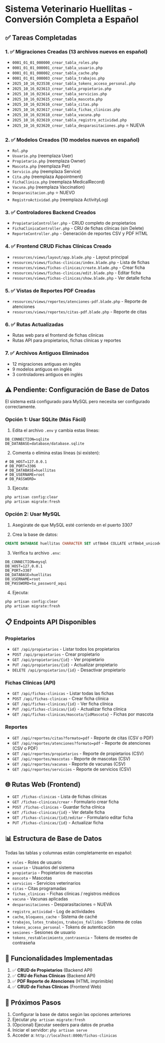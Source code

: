 # Sistema Veterinario Huellitas - Conversión Completa a Español

## ✅ Tareas Completadas

### 1. ✅ Migraciones Creadas (13 archivos nuevos en español)
- `0001_01_01_000000_crear_tabla_roles.php`
- `0001_01_01_000001_crear_tabla_usuario.php`
- `0001_01_01_000002_crear_tabla_cache.php`
- `0001_01_01_000003_crear_tabla_trabajos.php`
- `2025_10_16_023538_crear_tabla_tokens_acceso_personal.php`
- `2025_10_16_023613_crear_tabla_propietario.php`
- `2025_10_16_023614_crear_tabla_servicios.php`
- `2025_10_16_023615_crear_tabla_mascota.php`
- `2025_10_16_023616_crear_tabla_citas.php`
- `2025_10_16_023617_crear_tabla_fichas_clinicas.php`
- `2025_10_16_023618_crear_tabla_vacuna.php`
- `2025_10_16_023619_crear_tabla_registro_actividad.php`
- `2025_10_16_023620_crear_tabla_desparasitaciones.php` ⭐ NUEVA

### 2. ✅ Modelos Creados (10 modelos nuevos en español)
- `Rol.php`
- `Usuario.php` (reemplaza User)
- `Propietario.php` (reemplaza Owner)
- `Mascota.php` (reemplaza Pet)
- `Servicio.php` (reemplaza Service)
- `Cita.php` (reemplaza Appointment)
- `FichaClinica.php` (reemplaza MedicalRecord)
- `Vacuna.php` (reemplaza Vaccination)
- `Desparasitacion.php` ⭐ NUEVO
- `RegistroActividad.php` (reemplaza ActivityLog)

### 3. ✅ Controladores Backend Creados
- `PropietarioController.php` - CRUD completo de propietarios
- `FichaClinicaController.php` - CRU de fichas clínicas (sin Delete)
- `ReporteController.php` - Generación de reportes CSV y PDF HTML

### 4. ✅ Frontend CRUD Fichas Clínicas Creado
- `resources/views/layout/app.blade.php` - Layout principal
- `resources/views/fichas-clinicas/index.blade.php` - Lista de fichas
- `resources/views/fichas-clinicas/create.blade.php` - Crear ficha
- `resources/views/fichas-clinicas/edit.blade.php` - Editar ficha
- `resources/views/fichas-clinicas/show.blade.php` - Ver detalle ficha

### 5. ✅ Vistas de Reportes PDF Creadas
- `resources/views/reportes/atenciones-pdf.blade.php` - Reporte de atenciones
- `resources/views/reportes/citas-pdf.blade.php` - Reporte de citas

### 6. ✅ Rutas Actualizadas
- Rutas web para el frontend de fichas clínicas
- Rutas API para propietarios, fichas clínicas y reportes

### 7. ✅ Archivos Antiguos Eliminados
- 12 migraciones antiguas en inglés
- 9 modelos antiguos en inglés
- 3 controladores antiguos en inglés

## ⚠️ Pendiente: Configuración de Base de Datos

El sistema está configurado para MySQL pero necesita ser configurado correctamente.

### Opción 1: Usar SQLite (Más Fácil)

1. Edita el archivo `.env` y cambia estas líneas:
```env
DB_CONNECTION=sqlite
DB_DATABASE=database/database.sqlite
```

2. Comenta o elimina estas líneas (si existen):
```env
# DB_HOST=127.0.0.1
# DB_PORT=3306
# DB_DATABASE=huellitas
# DB_USERNAME=root
# DB_PASSWORD=
```

3. Ejecuta:
```bash
php artisan config:clear
php artisan migrate:fresh
```

### Opción 2: Usar MySQL

1. Asegúrate de que MySQL esté corriendo en el puerto 3307

2. Crea la base de datos:
```sql
CREATE DATABASE huellitas CHARACTER SET utf8mb4 COLLATE utf8mb4_unicode_ci;
```

3. Verifica tu archivo `.env`:
```env
DB_CONNECTION=mysql
DB_HOST=127.0.0.1
DB_PORT=3307
DB_DATABASE=huellitas
DB_USERNAME=root
DB_PASSWORD=tu_password_aqui
```

4. Ejecuta:
```bash
php artisan config:clear
php artisan migrate:fresh
```

## 📋 Endpoints API Disponibles

### Propietarios
- `GET /api/propietarios` - Listar todos los propietarios
- `POST /api/propietarios` - Crear propietario
- `GET /api/propietarios/{id}` - Ver propietario
- `PUT /api/propietarios/{id}` - Actualizar propietario
- `DELETE /api/propietarios/{id}` - Desactivar propietario

### Fichas Clínicas (API)
- `GET /api/fichas-clinicas` - Listar todas las fichas
- `POST /api/fichas-clinicas` - Crear ficha clínica
- `GET /api/fichas-clinicas/{id}` - Ver ficha clínica
- `PUT /api/fichas-clinicas/{id}` - Actualizar ficha clínica
- `GET /api/fichas-clinicas/mascota/{idMascota}` - Fichas por mascota

### Reportes
- `GET /api/reportes/citas?formato=pdf` - Reporte de citas (CSV o PDF)
- `GET /api/reportes/atenciones?formato=pdf` - Reporte de atenciones (CSV o PDF)
- `GET /api/reportes/propietarios` - Reporte de propietarios (CSV)
- `GET /api/reportes/mascotas` - Reporte de mascotas (CSV)
- `GET /api/reportes/vacunas` - Reporte de vacunas (CSV)
- `GET /api/reportes/servicios` - Reporte de servicios (CSV)

## 🌐 Rutas Web (Frontend)

- `GET /fichas-clinicas` - Lista de fichas clínicas
- `GET /fichas-clinicas/crear` - Formulario crear ficha
- `POST /fichas-clinicas` - Guardar ficha clínica
- `GET /fichas-clinicas/{id}` - Ver detalle ficha
- `GET /fichas-clinicas/{id}/editar` - Formulario editar ficha
- `PUT /fichas-clinicas/{id}` - Actualizar ficha

## 📊 Estructura de Base de Datos

Todas las tablas y columnas están completamente en español:

- `roles` - Roles de usuario
- `usuario` - Usuarios del sistema
- `propietario` - Propietarios de mascotas
- `mascota` - Mascotas
- `servicios` - Servicios veterinarios
- `citas` - Citas programadas
- `fichas_clinicas` - Fichas clínicas / registros médicos
- `vacuna` - Vacunas aplicadas
- `desparasitaciones` - Desparasitaciones ⭐ NUEVA
- `registro_actividad` - Log de actividades
- `cache`, `bloqueos_cache` - Sistema de caché
- `trabajos`, `lotes_trabajos`, `trabajos_fallidos` - Sistema de colas
- `tokens_acceso_personal` - Tokens de autenticación
- `sesiones` - Sesiones de usuario
- `tokens_restablecimiento_contrasenia` - Tokens de reseteo de contraseña

## 🎯 Funcionalidades Implementadas

1. ✅ **CRUD de Propietarios** (Backend API)
2. ✅ **CRU de Fichas Clínicas** (Backend API)
3. ✅ **PDF Reporte de Atenciones** (HTML imprimible)
4. ✅ **CRUD de Fichas Clínicas** (Frontend Web)

## 🚀 Próximos Pasos

1. Configurar la base de datos según las opciones anteriores
2. Ejecutar `php artisan migrate:fresh`
3. (Opcional) Ejecutar seeders para datos de prueba
4. Iniciar el servidor: `php artisan serve`
5. Acceder a: `http://localhost:8000/fichas-clinicas`

